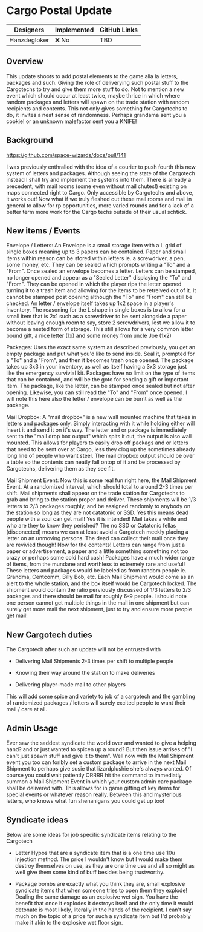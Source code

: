 # Cargo Postal Update
| Designers | Implemented | GitHub Links |
|---|---|---|
| Hanzdegloker | :x: No | TBD |

## Overview

This update shoots to add postal elements to the game alla la letters, packages and such. Giving the role of deliverying such postal stuff
to the Cargotechs to try and give them more stuff to do. Not to mention a new event which should occur at least twice, maybe thrice in which
where random packages and letters will spawn on the trade station with random recipients and contents. This not only gives something for Cargotechs to do, 
it invites a neat sense of randomness. Perhaps grandama sent you a cookie! or an unknown malefactor sent you a KNIFE!

## Background

https://github.com/space-wizards/docs/pull/141

I was previously enthralled with the idea of a courier to push fourth this new system of letters and packages. Although seeing the state of 
the Cargotech instead I shall try and implement the systems into them. There is already a precedent, with mail rooms (some even without mail
chutes!) existing on maps connected right to Cargo. Only accessible by Cargotechs and above, it works out! Now what if 
we truly fleshed out these mail rooms and mail in general to allow for rp opportunities, more varied rounds and for a lack of a better term more 
work for the Cargo techs outside of their usual schtick.

## New items / Events

Envelope / Letters: An Envelope is a small storage item with a L grid of single boxes meaning up to 3 papers can be contained. Paper and small items 
within reason can be stored within letters ie. a screwdriver, a pen, some money, etc. They can be sealed which prompts writing a "To" and a "From". 
Once sealed an envelope becomes a letter. Letters can be stamped, no longer opened and appear as a "Sealed Letter" displaying the "To" and "From". They can be opened 
in which the player rips the letter opened turning it to a trash item and allowing for the items to be retreived out of it. It cannot be stamped post
opening although the "To" and "From" can still be checked. An letter / envelope itself takes up 1x2 space in a player's inventory. The reasoning for the L shape
in single boxes is to allow for a small item that is 2x1 such as a screwdriver to be sent alongside a paper without leaving enough room to say, store 2 screwdrivers,
lest we allow it to become a nested form of storage. This still allows for a very common letter bound gift, a nice letter (1x) and some money from uncle Joe (1x2)

Packages: Uses the exact same system as described previously, you get an empty package and put what you'd like to send inside. Seal it, prompted for a "To"
and a "From", and then it becomes trash once opened. The package takes up 3x3 in your inventory, as well as itself having a 3x3 storage just like the emergency 
survivial kit. Packages have no limit on the type of items that can be contained, and will be the goto for sending a gift or important item. The package, like the 
letter, can be stamped once sealed but not after opening. Likewise, you can still read the "To" and "From" once opened. I will note this here also the letter / envelope
can be burnt as well as the package.

Mail Dropbox: A "mail dropbox" is a new wall mounted machine that takes in letters and packages only. Simply interacting with it while holding either will insert it and
send it on it's way. The letter and or package is immediately sent to the "mail drop box output" which spits it out, the output is also wall mounted. This allows for players
to easily drop off packags and or letters that need to be sent over at Cargo, less they clog up the sometimes already long line of people who want steel. The mail dropbox output
should be over a table so the contents can neatly fall ontop of it and be processed by Cargotechs, delivering them as they see fit.

Mail Shipment Event: Now this is some real fun right here, the Mail Shipment Event. At a randomized interval, which should total to around 2-3 times per shift. Mail shipments shall
appear on the trade station for Cargotechs to grab and bring to the station proper and deliver. These shipments will be 1/3 letters to 2/3 packages roughly, and be assigned randomly to
anybody on the station so long as they are not catatonic or SSD. Yes this means dead people with a soul can get mail! Yes it is intended! Mail takes a while and who are they to know
they perished? The no SSD or Catatonic fellas (disconected) means we can at least avoid a Cargotech meekly placing a letter on an unmoving persons. The dead can collect their mail
once they are revivied though! Now for the contents! Letters can range from just a paper or advertisement, a paper and a little something something not too crazy or perhaps some cold
hard cash! Packages have a much wider range of items, from the mundane and worthless to extremely rare and useful! These letters and packages would be labeled as from random people
ie. Grandma, Centcomm, Billy Bob, etc. Each Mail Shipment would come as an alert to the whole station, and the box itself would be Cargotech locked. The shipment would contain the 
ratio perviously discussed of 1/3 letters to 2/3 packages and there should be mail for roughly 6-9 people. I should note one person cannot get multiple things in the mail in one 
shipment but can surely get more mail the next shipment, just to try and ensure more people get mail!

## New Cargotech duties

The Cargotech after such an update will not be entrusted with

- Delivering Mail Shipments 2-3 times per shift to multiple people

- Knowing their way around the station to make deliveries

- Delivering player-made mail to other players

This will add some spice and variety to job of a cargotech and the gambling of randomized packages / letters will surely excited people to want their mail / care at all.

## Admin Usage

Ever saw the saddest syndicate the world over and wanted to give a helping hand? and or just wanted to spicen up a round? But then issue arrises of "I can't just spawn stuff and give
it to them". Well now with the Mail Shipment event you too can foribly set a custom package to arrive in the next Mail Shipment to perhaps give susie that lizardplushie she's always wanted.
Of course you could wait patiently ORRRR hit the command to immediatly summon a Mail Shipment Event in which your custom admin care package shall be delivered with. This allows for in game
gifting of key items for special events or whatever reason really. Between this and mysterious letters, who knows what fun shenanigans you could get up too!

## Syndicate ideas

Below are some ideas for job specific syndicate items relating to the Cargotech

- Letter Hypos that are a syndicate item that is a one time use 10u injection method. The price I wouldn't know but I would make them destroy themselves on use, as they are one time use and
all so might as well give them some kind of buff besides being trustworthy.

- Package bombs are exactly what you think they are, small explosive syndicate items that when someone tries to open them they explode! Dealing the same damage as an explosive wet sign. You
have the benefit that once it explodes it destroys itself and the only time it would detonate is most likely, literally in the hands of the recipient. I can't say much on the topic of a price for 
such a syndicate item but I'd probably make it akin to the explosive wet floor sign.
